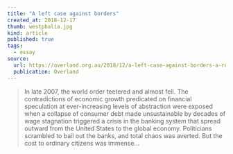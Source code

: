 ```yaml
---
title: "A left case against borders"
created_at: 2018-12-17
thumb: westphalia.jpg
kind: article
published: true
tags:
  - essay
source:
  url: https://overland.org.au/2018/12/a-left-case-against-borders-a-response-to-among-others-angela-nagle/
  publication: Overland
---
```


> In late 2007, the world order teetered and almost fell. The contradictions of economic growth predicated on financial speculation at ever-increasing levels of abstraction were exposed when a collapse of consumer debt made unsustainable by decades of wage stagnation triggered a crisis in the banking system that spread outward from the United States to the global economy. Politicians scrambled to bail out the banks, and total chaos was averted. But the cost to ordinary citizens was immense...
